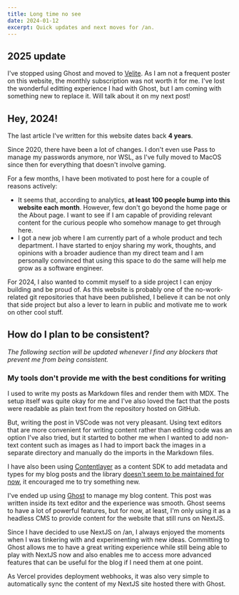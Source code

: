```yaml
---
title: Long time no see
date: 2024-01-12
excerpt: Quick updates and next moves for /an.
---
```


## 2025 update

I've stopped using Ghost and moved to [Velite](https://velite.dev/). As I am not a frequent poster on this website, the monthly subscription was not worth it for me.
I've lost the wonderful editting experience I had with Ghost, but I am coming with something new to replace it. Will talk about it on my next post!

## Hey, 2024!

The last article I've written for this website dates back **4 years**.

Since 2020, there have been a lot of changes. I don't even use Pass to manage my passwords anymore, nor WSL, as I've fully moved to MacOS since then for everything that doesn't involve gaming.

For a few months, I have been motivated to post here for a couple of reasons actively:

- It seems that, according to analytics, **at least 100 people bump into this website each month**. However, few don't go beyond the home page or the About page. I want to see if I am capable of providing relevant content for the curious people who somehow manage to get through here.
- I got a new job where I am currently part of a whole product and tech department. I have started to enjoy sharing my work, thoughts, and opinions with a broader audience than my direct team and I am personally convinced that using this space to do the same will help me grow as a software engineer.

For 2024, I also wanted to commit myself to a side project I can enjoy building and be proud of. As this website is probably one of the no-work-related git repositories that have been published, I believe it can be not only that side project but also a lever to learn in public and motivate me to work on other cool stuff.

## How do I plan to be consistent?

_The following section will be updated whenever I find any blockers that prevent me from being consistent._

### My tools don't provide me with the best conditions for writing

I used to write my posts as Markdown files and render them with MDX. The setup itself was quite okay for me and I've also loved the fact that the posts were readable as plain text from the repository hosted on GitHub.

But, writing the post in VSCode was not very pleasant. Using text editors that are more convenient for writing content rather than editing code was an option I've also tried, but it started to bother me when I wanted to add non-text content such as images as I had to import back the images in a separate directory and manually do the imports in the Markdown files.

I have also been using [Contentlayer](https://contentlayer.dev/) as a content SDK to add metadata and types for my blog posts and the library [doesn't seem to be maintained for now](https://github.com/contentlayerdev/contentlayer/issues/429), it encouraged me to try something new.

I've ended up using [Ghost](https://ghost.org/) to manage my blog content. This post was written inside its text editor and the experience was smooth. Ghost seems to have a lot of powerful features, but for now, at least, I'm only using it as a headless CMS to provide content for the website that still runs on NextJS.

Since I have decided to use NextJS on /an, I always enjoyed the moments when I was tinkering with and experimenting with new ideas. Committing to Ghost allows me to have a great writing experience while still being able to play with NextJS now and also enables me to access more advanced features that can be useful for the blog if I need them at one point.

As Vercel provides deployment webhooks, it was also very simple to automatically sync the content of my NextJS site hosted there with Ghost.
